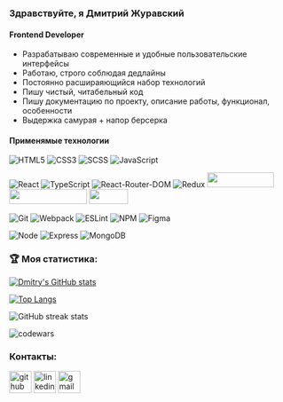 ### Здравствуйте, я Дмитрий Журавский
#### Frontend Developer

* Разрабатываю современные и удобные пользовательские интерфейсы
* Работаю, строго соблюдая дедлайны
* Постоянно расшираяющийся набор технологий 
* Пишу чистый, читабельный код
* Пишу документацию по проекту, описание работы, функционал, особенности
* Выдержка самурая + напор берсерка

#### Применямые технологии
![HTML5](https://img.shields.io/badge/-HTML5-E35031?style=for-the-badge&logo=html5&logoColor=FFFFFF)
![CSS3](https://img.shields.io/badge/-CSS3-409AD7?style=for-the-badge&logo=css3&logoColor=FFFFFF)
![SCSS](https://img.shields.io/badge/SASS%20-hotpink.svg?&style=for-the-badge&logo=SASS&logoColor=white)
![JavaScript](https://img.shields.io/badge/-Java_Script-F8DF31?style=for-the-badge&logo=javascript&logoColor=000000)

![React](https://img.shields.io/badge/React-20232A?style=for-the-badge&logo=react&logoColor=61DAFB)
![TypeScript](https://img.shields.io/badge/TypeScript-007ACC?style=for-the-badge&logo=typescript&logoColor=white)
![React-Router-DOM](https://img.shields.io/badge/react_router%20-CA4245.svg?&style=for-the-badge&logo=react-router&logoColor=white)
![Redux](https://img.shields.io/badge/Redux-593D88?style=for-the-badge&logo=redux&logoColor=white)
<img src="https://camo.githubusercontent.com/9c71d683b6ae49841ad8418b36a8e0155322f2f7feff416bf93c9d2ec7ff0841/68747470733a2f2f696d672e736869656c64732e696f2f62616467652f52656475782d2d536167612d3233306633393f7374796c653d666c61742d737175617265266c6f676f3d5265647578266c6f676f436f6c6f723d666633393239" width="120" height="27">
<img src="https://camo.githubusercontent.com/05fa5b49e5aed65571a782d2d5a857a463c6862ffea1a420aa076f4fe9edb895/68747470733a2f2f696d672e736869656c64732e696f2f62616467652f52656475782d2d5468756e6b2d3233306633393f7374796c653d666c61742d737175617265266c6f676f3d5265647578266c6f676f436f6c6f723d666633393239" width="140" height="27"/>
<img src="https://img.shields.io/badge/-MobX-orange?style=for-the-badge&logo=MobX5&logoColor=FFFFFF" width="70" height="27"/>


![Git](https://shields.io/badge/-Git-f0efe7?logo=git&style=for-the-badge)
![Webpack](https://shields.io/badge/-Webpack-2b3a42?logo=webpack&style=for-the-badge)
![ESLint](https://shields.io/badge/-ESLint-2b3a42?logo=ESLint&style=for-the-badge&logoColor=4D3BC4)
![NPM](https://shields.io/badge/-npm-000000?logo=npm&style=for-the-badge)
![Figma](https://shields.io/badge/-Figma-F24E1E?logo=figma&style=for-the-badge&logoColor=fff)  

![Node](https://img.shields.io/badge/Node.js-43853D?style=for-the-badge&logo=node.js&logoColor=white)
![Express](https://shields.io/badge/-Express-333?logo=express&style=for-the-badge)
![MongoDB](https://shields.io/badge/-MongoDB-f9fbfa?logo=MongoDB&style=for-the-badge)  

### 🏆 Моя статистика:
[![Dmitry's GitHub stats](https://github-readme-stats.vercel.app/api?username=DmitryZhuravskiy)](https://github-readme-stats.vercel.app/api?username=anuraghazra&show_icons=true)

[![Top Langs](https://github-readme-stats.vercel.app/api/top-langs/?username=DmitryZhuravskiy)](https://github.com/anuraghazra/github-readme-stats) 

![GitHub streak stats](https://github-readme-streak-stats.herokuapp.com/?user=DmitryZhuravskiy) 

![codewars](https://www.codewars.com/users/DimaZeal/badges/large)

### Контакты:

[<img src='https://cdn.jsdelivr.net/npm/simple-icons@3.0.1/icons/github.svg' alt='github' height='40'>](https://github.com/DmitryZhuravskiy)  [<img src='https://cdn.jsdelivr.net/npm/simple-icons@3.0.1/icons/linkedin.svg' alt='linkedin' height='40'>](https://www.linkedin.com/in/www.linkedin.com/in/dmitry-zhuravskiy/)  [<img src='https://cdn.jsdelivr.net/npm/simple-icons@3.0.1/icons/gmail.svg' alt='gmail' height='40'>](dmitry.zhuravskiy@gmail.com)  







<!--
**DmitryZhuravskiy/DmitryZhuravskiy** is a ✨ _special_ ✨ repository because its `README.md` (this file) appears on your GitHub profile.

Here are some ideas to get you started:

- 🔭 I’m currently working on ...
- 🌱 I’m currently learning ...
- 👯 I’m looking to collaborate on ...
- 🤔 I’m looking for help with ...
- 💬 Ask me about ...
- 📫 How to reach me: ...
- 😄 Pronouns: ...
- ⚡ Fun fact: ...
-->
